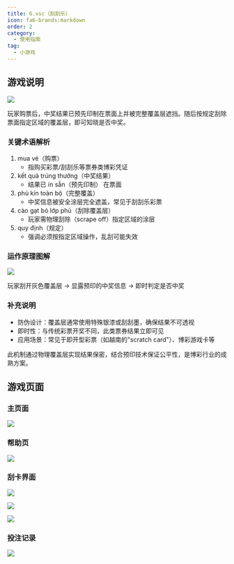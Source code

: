 ```yaml
---
title: 6.vsc（刮刮乐）
icon: fa6-brands:markdown
order: 2
category:
  - 使用指南
tag:
  - 小游戏
---
```


## 游戏说明
![](/images/vsc.png)

玩家购票后，中奖结果已预先印制在票面上并被完整覆盖层遮挡。随后按规定刮除票面指定区域的覆盖层，即可知晓是否中奖。  


### 关键术语解析
1. mua vé（购票）
    - 指购买彩票/刮刮乐等票券类博彩凭证
2. kết quả trúng thưởng（中奖结果）
    - 结果已 in sẵn（预先印制） 在票面
3. phủ kín toàn bộ（完整覆盖）
    - 中奖信息被安全涂层完全遮盖，常见于刮刮乐彩票
4. cào gạt bỏ lớp phủ（刮除覆盖层）
    - 玩家需物理刮除（scrape off）指定区域的涂层
5. quy định（规定）
    - 强调必须按指定区域操作，乱刮可能失效

### 运作原理图解
![](/images/ct/6-yzyl.png)

玩家刮开灰色覆盖层 → 显露预印的中奖信息 → 即时判定是否中奖  


### 补充说明
+ 防伪设计：覆盖层通常使用特殊银漆或刮刮墨，确保结果不可透视
+ 即时性：与传统彩票开奖不同，此类票券结果立即可见
+ 应用场景：常见于即开型彩票（如越南的"scratch card"）、博彩游戏卡等

此机制通过物理覆盖层实现结果保密，结合预印技术保证公平性，是博彩行业的成熟方案。  


## 游戏页面
### 主页面
![](/images/vsc/index.png)


### 帮助页

![](/images/vsc/help.png)

### 刮卡界面
![](/images/vsc/game-1.png)

![](/images/vsc/game-2.png)

![](/images/vsc/game-3.png)


### 投注记录
![](/images/vsc/my.png)

